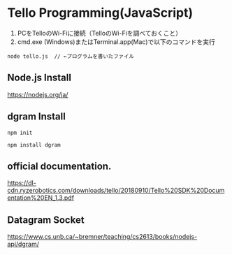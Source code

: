 # Tello Programming(JavaScript)

1. PCをTelloのWi-Fiに接続（TelloのWi-Fiを調べておくこと）
2. cmd.exe (Windows)またはTerminal.app(Mac)で以下のコマンドを実行

```
node tello.js  // ←プログラムを書いたファイル
```

## Node.js Install

https://nodejs.org/ja/

## dgram Install

```
npm init
```

```
npm install dgram
```

## official documentation.
https://dl-cdn.ryzerobotics.com/downloads/tello/20180910/Tello%20SDK%20Documentation%20EN_1.3.pdf

## Datagram Socket
https://www.cs.unb.ca/~bremner/teaching/cs2613/books/nodejs-api/dgram/
